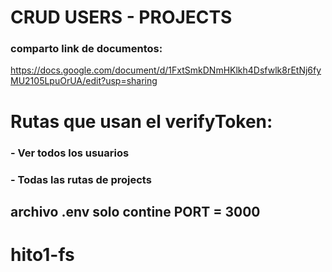 # CRUD USERS - PROJECTS
### comparto link de documentos:
https://docs.google.com/document/d/1FxtSmkDNmHKlkh4Dsfwlk8rEtNj6fyMU2105LpuOrUA/edit?usp=sharing

# Rutas que usan el verifyToken:

### - Ver todos los usuarios
### - Todas las rutas de projects

## archivo .env solo contine PORT = 3000

# hito1-fs
